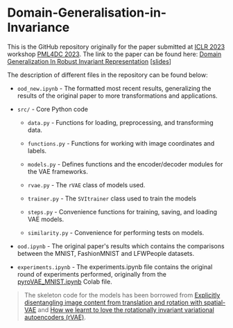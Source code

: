 # Domain-Generalisation-in-Invariance
This is the GitHub repository originally for the paper submitted at [ICLR 2023](https://iclr.cc/) workshop [PML4DC 2023](https://pml4dc.github.io/iclr2023/). The link to the paper can be found here: [Domain Generalization In Robust Invariant Representation](https://arxiv.org/abs/2304.03431) [[slides](https://drive.google.com/file/d/1HHr7lCHJwNCrxb3oGIwMP0V-8r5pgALj/view)]

The description of different files in the repository can be found below:

* ```ood_new.ipynb``` - The formatted most recent results, generalizing the results of the original paper to more transformations and applications.

* ```src/``` - Core Python code

    * ```data.py``` - Functions for loading, preprocessing, and transforming data.
    * ```functions.py``` - Functions for working with image coordinates and labels.
    * ```models.py``` - Defines functions and the encoder/decoder modules for the VAE frameworks.
    * ```rvae.py``` - The ```rVAE``` class of models used.
    * ```trainer.py``` - The ```SVItrainer``` class used to train the models
    * ```steps.py``` - Convenience functions for training, saving, and loading VAE models.
    
    * ```similarity.py``` - Convenience for performing tests on models.

* ```ood.ipynb``` - The original paper's results which contains the comparisons between the MNIST, FashionMNIST and LFWPeople datasets.

* ```experiments.ipynb``` - The experiments.ipynb file contains the original round of experiments performed, originally from the [pyroVAE_MNIST.ipynb](https://colab.research.google.com/github/ziatdinovmax/notebooks_for_medium/blob/main/pyroVAE_MNIST_medium.ipynb) Colab file.




> The skeleton code for the models has been borrowed from [Explicitly disentangling image content from translation and rotation with spatial-VAE](https://proceedings.neurips.cc/paper/2019/hash/5a38a1eb24d99699159da10e71c45577-Abstract.html) and [How we learnt to love the rotationally invariant variational autoencoders (rVAE)](https://towardsdatascience.com/how-we-learnt-to-love-the-rotationally-invariant-variational-autoencoders-rvae-and-almost-562aa164c59f).

